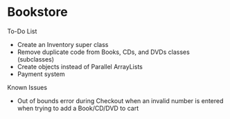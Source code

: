 # Bookstore

To-Do List
- Create an Inventory super class
- Remove duplicate code from Books, CDs, and DVDs classes (subclasses)
- Create objects instead of Parallel ArrayLists
- Payment system


Known Issues
- Out of bounds error during Checkout when an invalid number is entered when trying to add a Book/CD/DVD to cart
